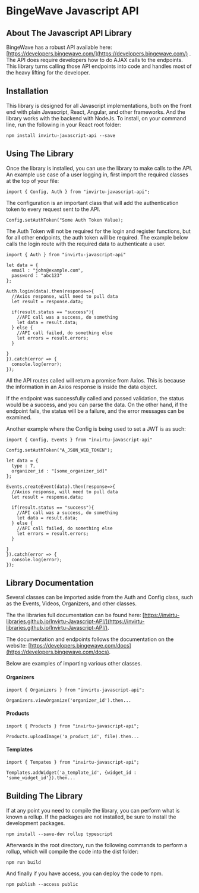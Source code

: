 
# BingeWave Javascript API


## About The Javascript API Library

BingeWave has a robust API available here: [https://developers.bingewave.com/](https://developers.bingewave.com/) . The API does require developers how to do AJAX calls to the endpoints. This library turns calling those API endpoints into code and handles most of the heavy lifting for the developer.
  
## Installation

This library is designed for all Javascript implementations, both on the front end with plain Javascript, React, Angular, and other frameworks. And the library works with the backend with NodeJs. To install, on your command line, run the following in your React root folder:

`npm install invirtu-javascript-api --save`

  
## Using The Library

Once the library is installed, you can use the library to make calls to the API. An example use case of a user logging in, first import the required classes at the top of your file:

`import { Config, Auth } from "invirtu-javascript-api";`

The configuration is an important class that will add the authentication token to every request sent to the API.

`Config.setAuthToken("Some Auth Token Value);`

The Auth Token will not be required for the login and register functions, but for all other endpoints, the auth token will be required. The example below calls the login route with the required data to authenticate a user.
```
import { Auth } from "invirtu-javascript-api"

let data = {
  email : "john@example.com",
  password : "abc123"
};

Auth.login(data).then(response=>{
  //Axios response, will need to pull data
  let result = response.data;
  
  if(result.status == "success"){
    //API call was a success, do something
    let data = result.data;
  } else {
    //API call failed, do something else
    let errors = result.errors;
  }

}
}).catch(error => {
  console.log(error);
});
```

All the API routes called will return a promise from Axios. This is because the information in an Axios response is inside the data object. 

If the endpoint was successfully called and passed validation, the status would be a success, and you can parse the data. On the other hand, if the endpoint fails, the status will be a failure, and the error messages can be examined.

Another example where the Config is being used to set a JWT is as such:

```
import { Config, Events } from "invirtu-javascript-api"

Config.setAuthToken("A_JSON_WEB_TOKEN");

let data = {
  type : 7,
  organizer_id : "[some_organizer_id]"
};

Events.createEvent(data).then(response=>{
  //Axios response, will need to pull data
  let result = response.data;
  
  if(result.status == "success"){
    //API call was a success, do something
    let data = result.data;
  } else {
    //API call failed, do something else
    let errors = result.errors;
  }

}
}).catch(error => {
  console.log(error);
});
```

 ## Library Documentation
Several classes can be imported aside from the Auth and Config class, such as the Events, Videos, Organizers, and other classes.
 
The the libraries full documentation can be found here: [https://invirtu-libraries.github.io/Invirtu-Javascript-API/](https://invirtu-libraries.github.io/Invirtu-Javascript-API/).

The documentation and endpoints follows the documentation on the website: [https://developers.bingewave.com/docs](https://developers.bingewave.com/docs).

Below are examples of importing various other classes.

#### Organizers
```
import { Organizers } from "invirtu-javascript-api";

Organizers.viewOrganize('organizer_id').then...
```

#### Products
```
import { Products } from "invirtu-javascript-api";

Products.uploadImage('a_product_id', file).then...
```

#### Templates
```
import { Tempates } from "invirtu-javascript-api";

Templates.addWidget('a_template_id', {widget_id : 'some_widget_id'}).then...
```

## Building The Library


If at any point you need to compile the library, you can perform what is known a rollup. If the packages are not installed, be sure to install the development packages.

`npm install --save-dev rollup typescript`

Afterwards in the root directory, run the following commands to perform a rollup, which will compile the code into the dist folder:

`npm run build`

And finally if you have access, you can deploy the code to npm.

`npm publish --access public`
